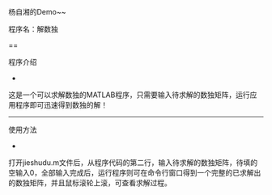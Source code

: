 杨自湘的Demo~~

程序名：解数独

==

程序介绍

-

这是一个可以求解数独的MATLAB程序，只需要输入待求解的数独矩阵，运行应用程序即可迅速得到数独的解！

*******

使用方法

-

打开jieshudu.m文件后，从程序代码的第二行，输入待求解的数独矩阵，待填的空输入0，全部输入完成后，运行程序则可在命令行窗口得到一个完整的已求解出的数独矩阵，并且鼠标滚轮上滚，可查看求解过程。